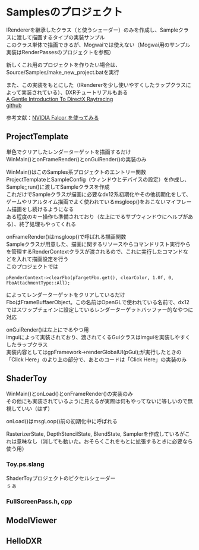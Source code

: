 # Samplesのプロジェクト


IRendererを継承したクラス（と使うシェーダー）のみを作成し、Sampleクラスに渡して描画するタイプの実装サンプル  
このクラス単体で描画できるが、Mogwaiでは使えない（Mogwai用のサンプル実装はRenderPassesのプロジェクトを参照）  

新しくこれ用のプロジェクトを作りたい場合は、Source/Samples/make_new_project.batを実行  

また、この実装をもとにした（IRendererを少し使いやすくしたラップクラスによって実装されている）、DXRチュートリアルもある  
[A Gentle Introduction To DirectX Raytracing](http://cwyman.org/code/dxrTutors/dxr_tutors.md.html)  
[github](https://github.com/NVIDIAGameWorks/GettingStartedWithRTXRayTracing)  

参考文献：[NVIDIA Falcor を使ってみる](https://shikihuiku.github.io/post/falcor_getting_started/  )

## ProjectTemplate
単色でクリアしたレンダーターゲットを描画するだけ  
WinMain()とonFrameRender()とonGuiRender()の実装のみ  

WinMain()はこのSamples系プロジェクトのエントリー関数  
ProjectTemplateとSampleConfig（ウィンドウとデバイスの設定）を作成し、Sample;;run()に渡してSampleクラスを作成  
これだけでSampleクラスが描画に必要なdx12系初期化やその他初期化をして、ゲームやリアルタイム描画でよく使われているmsgloop()をおこないマイフレーム描画をし続けるようになる  
ある程度のキー操作も準備されており（左上にでるサブウィンドウにヘルプがある）、終了処理もやってくれる  

onFrameRender()はmsgloop()で呼ばれる描画関数  
Sampleクラスが用意した、描画に関するリソースやらコマンドリスト実行やらを管理するRenderContextクラスが渡されるので、これに実行したコマンドなどを入れて描画設定を行う  
このプロジェクトでは

    pRenderContext->clearFbo(pTargetFbo.get(), clearColor, 1.0f, 0, FboAttachmentType::All);
    
によってレンダーターゲットをクリアしているだけ  
FboはFrameBuffaerObject。この名前はOpenGLで使われている名前で、dx12ではスワップチェインに設定しているレンダーターゲットバッファー的なやつに対応  

onGuiRender()は左上にでるやつ用  
imguiによって実装されており、渡されてくるGuiクラスはimguiを実装しやすくしたラップクラス  
実装内容としてはgpFramework->renderGlobalUI(pGui);が実行したときの「Click Here」のより上の部分で、あとのコードは「Click Here」の実装のみ  

## ShaderToy
WinMain()とonLoad()とonFrameRender()の実装のみ  
その他にも実装されているように見えるが実際は何もやってないに等しいので無視していい（はず）  

onLoad()はmsgLoop()前の初期化中に呼ばれる  

RasterizerState, DepthStencilState, BlendState, Samplerを作成しているがこれは意味なし（消しても動いた。おそらくこれをもとに拡張するときに必要なら使う用）  

### Toy.ps.slang
ShaderToyプロジェクトのピクセルシェーダー  
ｓぁ

### FullScreenPass.h, cpp



## ModelViewer

## HelloDXR


<!--stackedit_data:
eyJoaXN0b3J5IjpbLTE3ODAzNjAyMTEsLTEwOTU1NTYzMDMsLT
EwMTc5OTI5MzksLTEyOTc4MjY3Myw4MjQ1NzAxNzMsMTA2MDMz
NjA5OSwtMTQ3NDcwMDIyLC0xNjQ0NTQ3MDU4LC0xNTg2Njk0ND
Q5LDE3Nzg5MTk1OTcsMzAyMjA1ODg3LDk0NjQ3ODI5Myw3NTY1
NzI3ODldfQ==
-->